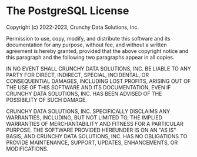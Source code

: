 The PostgreSQL License
===============================================================================

Copyright (c) 2022-2023, Crunchy Data Solutions, Inc.

Permission to use, copy, modify, and distribute this software and its
documentation for any purpose, without fee, and without a written agreement
is hereby granted, provided that the above copyright notice and this paragraph
and the following two paragraphs appear in all copies.

IN NO EVENT SHALL CRUNCHY DATA SOLUTIONS, INC. BE LIABLE TO ANY PARTY FOR
DIRECT, INDIRECT, SPECIAL, INCIDENTAL, OR CONSEQUENTIAL DAMAGES, INCLUDING
LOST PROFITS, ARISING OUT OF THE USE OF THIS SOFTWARE AND ITS DOCUMENTATION,
EVEN IF CRUNCHY DATA SOLUTIONS, INC. HAS BEEN ADVISED OF THE POSSIBILITY OF
SUCH DAMAGE.

CRUNCHY DATA SOLUTIONS, INC. SPECIFICALLY DISCLAIMS ANY WARRANTIES, INCLUDING,
BUT NOT LIMITED TO, THE IMPLIED WARRANTIES OF MERCHANTABILITY AND FITNESS FOR
A PARTICULAR PURPOSE. THE SOFTWARE PROVIDED HEREUNDER IS ON AN "AS IS" BASIS,
AND CRUNCHY DATA SOLUTIONS, INC. HAS NO OBLIGATIONS TO PROVIDE MAINTENANCE,
SUPPORT, UPDATES, ENHANCEMENTS, OR MODIFICATIONS.
